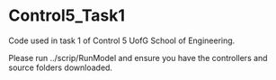 # Control5_Task1
Code used in task 1 of Control 5 UofG School of Engineering.

Please run ../scrip/RunModel and ensure you have the controllers and source folders downloaded.
